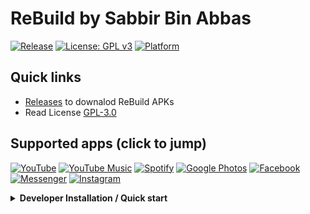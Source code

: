 # ReBuild by Sabbir Bin Abbas

[![Release](https://img.shields.io/github/v/release/sabbirba/rebuild?style=flat-square)](https://github.com/sabbirba/rebuild/releases)
[![License: GPL v3](https://img.shields.io/badge/License-GPLv3-blue?style=flat-square)](https://www.gnu.org/licenses/gpl-3.0.en.html)
[![Platform](https://img.shields.io/badge/Platform-Android-3ddc84?style=flat-square&logo=android&logoColor=white)](#apps--features)

## Quick links
- [Releases](https://github.com/sabbirba/rebuild/releases) to downalod ReBuild APKs
- Read License [GPL-3.0](https://github.com/sabbirba/rebuild/blob/main/LICENSE)

## Supported apps (click to jump)
<p>
  <a href="#youtube"><img alt="YouTube" src="https://img.shields.io/badge/-YouTube-FF0000?style=for-the-badge&logo=youtube&logoColor=white"/></a>
  <a href="#music"><img alt="YouTube Music" src="https://img.shields.io/badge/-Music-FF0000?style=for-the-badge&logo=youtubemusic&logoColor=white"/></a>
  <a href="#spotify"><img alt="Spotify" src="https://img.shields.io/badge/-Spotify-1DB954?style=for-the-badge&logo=spotify&logoColor=white"/></a>
  <a href="#googlephotos"><img alt="Google Photos" src="https://img.shields.io/badge/-Photos-4285F4?style=for-the-badge&logo=googlephotos&logoColor=white"/></a>
  <a href="#facebook"><img alt="Facebook" src="https://img.shields.io/badge/-Facebook-1877F2?style=for-the-badge&logo=facebook&logoColor=white"/></a>
  <a href="#messenger"><img alt="Messenger" src="https://img.shields.io/badge/-Messenger-0084FF?style=for-the-badge&logo=facebook-messenger&logoColor=white"/></a>
  <a href="#instagram"><img alt="Instagram" src="https://img.shields.io/badge/-Instagram-E4405F?style=for-the-badge&logo=instagram&logoColor=white"/></a>
</p>

<details>
<summary><strong>Developer Installation / Quick start</strong></summary>

1. Clone the repo:
   ```bash
   git clone https://github.com/sabbirba/rebuild.git
   cd rebuild
   ```
2. Install tooling (examples on macOS):
   ```bash
   # Homebrew examples
   brew install ninja python rustup
   rustup default stable
   ```
3. Android SDK (example for macOS):
   - Install Command-line Tools and set ANDROID_SDK_ROOT (e.g. ~/Library/Android/sdk)
   ```bash
   sdkmanager "platform-tools" "platforms;android-30" "build-tools;30.0.3"
   ```
4. Build:
   ```bash
   ./build.sh
   ```
5. Output:
   - Built APKs will be in the `output/` directory.

Build notes
- The project applies binary patches to official APKs; it does not include app source code.
- Play Store updates will replace patched APKs unless updates are blocked.

Usage & output
- Find generated APKs in output/
- Install on device with adb:
  ```bash
  adb install -r output/<app>-patched.apk
  ```

Apps & Features
- YouTube
  - Default APK-only patches; preserves core playback and recommendations.
- YouTube Music
  - Optional UI tweaks (e.g., hide category bar).
- Spotify
  - Standard patched APK — compatibility tweaks only.
- Google Photos
  - Enables Pixel-related flags (nexus_preload, PIXEL_2021_EXPERIENCE, PIXEL_2022_EXPERIENCE).
- Facebook
  - Disable autoplay, in-app browser, looping, default video sound; remove marketplace tab.
- Messenger
  - Default patched APK with behavior tweaks.
- Instagram
  - Usability and performance patches; core social features preserved.

Contributing & credits
- Maintainer: sabbirba (https://github.com/sabbirba10)
- Upstream: j-hc and others
- Contributions: open issues and PRs on GitHub. Follow repository coding guidelines and sign the contributor license if required.

Security & legal
- ReBuild modifies distributed APKs. Ensure you have rights to install modified binaries on your devices.
- Licensed under GPL-3.0 — see LICENSE for terms.

License
- GNU General Public License v3.0 — https://github.com/sabbirba/rebuild/blob/main/LICENSE
